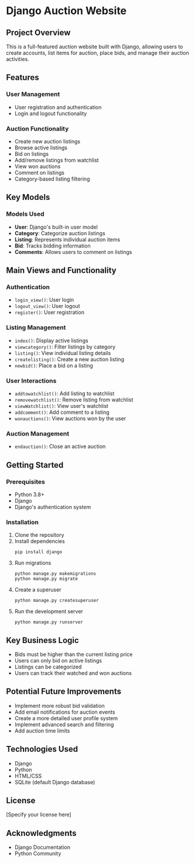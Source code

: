 # Django Auction Website

## Project Overview

This is a full-featured auction website built with Django, allowing users to create accounts, list items for auction, place bids, and manage their auction activities.

## Features

### User Management
- User registration and authentication
- Login and logout functionality

### Auction Functionality
- Create new auction listings
- Browse active listings
- Bid on listings
- Add/remove listings from watchlist
- View won auctions
- Comment on listings
- Category-based listing filtering

## Key Models

### Models Used
- **User**: Django's built-in user model
- **Category**: Categorize auction listings
- **Listing**: Represents individual auction items
- **Bid**: Tracks bidding information
- **Comments**: Allows users to comment on listings

## Main Views and Functionality

### Authentication
- `login_view()`: User login
- `logout_view()`: User logout
- `register()`: User registration

### Listing Management
- `index()`: Display active listings
- `viewcategory()`: Filter listings by category
- `listing()`: View individual listing details
- `createlisting()`: Create a new auction listing
- `newbid()`: Place a bid on a listing

### User Interactions
- `addtowatchlist()`: Add listing to watchlist
- `removewatchlist()`: Remove listing from watchlist
- `viewWatchlist()`: View user's watchlist
- `addcomment()`: Add comment to a listing
- `wonauctions()`: View auctions won by the user

### Auction Management
- `endauction()`: Close an active auction

## Getting Started

### Prerequisites
- Python 3.8+
- Django
- Django's authentication system

### Installation
1. Clone the repository
2. Install dependencies
   ```
   pip install django
   ```
3. Run migrations
   ```
   python manage.py makemigrations
   python manage.py migrate
   ```
4. Create a superuser
   ```
   python manage.py createsuperuser
   ```
5. Run the development server
   ```
   python manage.py runserver
   ```

## Key Business Logic
- Bids must be higher than the current listing price
- Users can only bid on active listings
- Listings can be categorized
- Users can track their watched and won auctions

## Potential Future Improvements
- Implement more robust bid validation
- Add email notifications for auction events
- Create a more detailed user profile system
- Implement advanced search and filtering
- Add auction time limits

## Technologies Used
- Django
- Python
- HTML/CSS
- SQLite (default Django database)

## License
[Specify your license here]

## Acknowledgments
- Django Documentation
- Python Community
